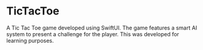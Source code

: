 # TicTacToe
A Tic Tac Toe game developed using SwiftUI. The game features a smart AI system to present a challenge for the player. This was developed for learning purposes.

